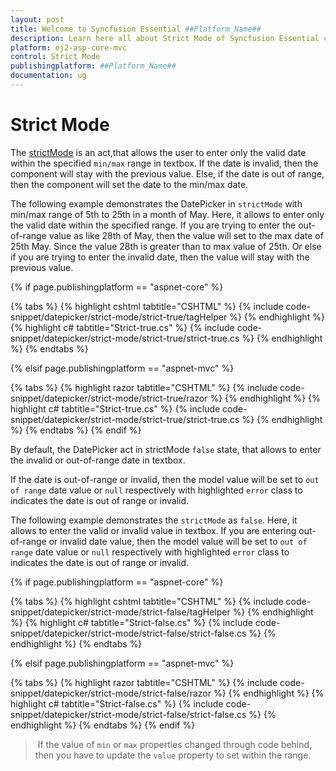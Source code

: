 ```yaml
---
layout: post
title: Welcome to Syncfusion Essential ##Platform_Name##
description: Learn here all about Strict Mode of Syncfusion Essential ##Platform_Name## widgets based on HTML5 and jQuery.
platform: ej2-asp-core-mvc
control: Strict Mode
publishingplatform: ##Platform_Name##
documentation: ug
---
```



# Strict Mode

The [strictMode](https://help.syncfusion.com/cr/aspnetcore-js2/Syncfusion.EJ2.Calendars.DatePicker.html#Syncfusion_EJ2_Calendars_DatePicker_StrictMode)
is an act,that allows the user to enter only the valid date within the specified `min/max` range in textbox.
If the date is invalid, then the component will stay with the previous value.
Else, if the date is out of range, then the component will set the date to the min/max date.

The following example demonstrates the DatePicker in `strictMode` with min/max range of 5th to 25th in a month of May.
Here, it allows to enter only the valid date within the specified range. If you are trying to enter the out-of-range value as like 28th of May,
then the value will set to the max date of 25th May. Since the value 28th is greater than to max value of 25th.
Or else if you are trying to enter the invalid date, then the value will stay with the previous value.

{% if page.publishingplatform == "aspnet-core" %}

{% tabs %}
{% highlight cshtml tabtitle="CSHTML" %}
{% include code-snippet/datepicker/strict-mode/strict-true/tagHelper %}
{% endhighlight %}
{% highlight c# tabtitle="Strict-true.cs" %}
{% include code-snippet/datepicker/strict-mode/strict-true/strict-true.cs %}
{% endhighlight %}
{% endtabs %}

{% elsif page.publishingplatform == "aspnet-mvc" %}

{% tabs %}
{% highlight razor tabtitle="CSHTML" %}
{% include code-snippet/datepicker/strict-mode/strict-true/razor %}
{% endhighlight %}
{% highlight c# tabtitle="Strict-true.cs" %}
{% include code-snippet/datepicker/strict-mode/strict-true/strict-true.cs %}
{% endhighlight %}
{% endtabs %}
{% endif %}



By default, the DatePicker act in strictMode `false` state, that allows to enter the invalid or out-of-range date in textbox.

If the date is out-of-range or invalid, then the model value will be set to `out of range` date
value or `null` respectively with highlighted  `error` class to indicates the date is out of range or invalid.

The following example demonstrates the `strictMode` as `false`. Here, it allows to enter the
valid or invalid value in textbox.
If you are entering out-of-range or invalid date value, then the model value will be set to
`out of range` date value or `null` respectively with highlighted  `error` class to indicates
the date is out of range or invalid.

{% if page.publishingplatform == "aspnet-core" %}

{% tabs %}
{% highlight cshtml tabtitle="CSHTML" %}
{% include code-snippet/datepicker/strict-mode/strict-false/tagHelper %}
{% endhighlight %}
{% highlight c# tabtitle="Strict-false.cs" %}
{% include code-snippet/datepicker/strict-mode/strict-false/strict-false.cs %}
{% endhighlight %}
{% endtabs %}

{% elsif page.publishingplatform == "aspnet-mvc" %}

{% tabs %}
{% highlight razor tabtitle="CSHTML" %}
{% include code-snippet/datepicker/strict-mode/strict-false/razor %}
{% endhighlight %}
{% highlight c# tabtitle="Strict-false.cs" %}
{% include code-snippet/datepicker/strict-mode/strict-false/strict-false.cs %}
{% endhighlight %}
{% endtabs %}
{% endif %}



> If the value of `min` or `max` properties changed through code behind,
then you have to update the `value` property to set within the range.
